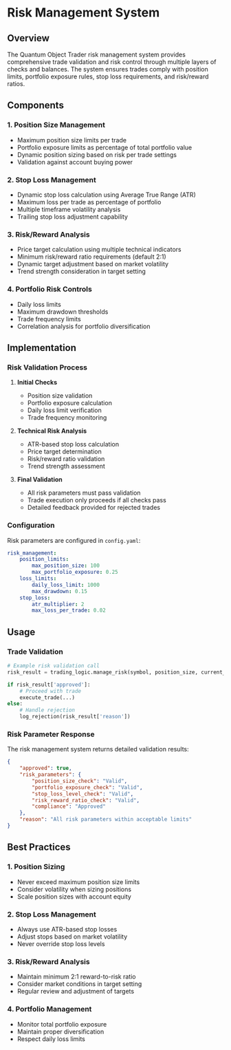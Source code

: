 # Risk Management System

## Overview

The Quantum Object Trader risk management system provides comprehensive trade validation and risk control through multiple layers of checks and balances. The system ensures trades comply with position limits, portfolio exposure rules, stop loss requirements, and risk/reward ratios.

## Components

### 1. Position Size Management

- Maximum position size limits per trade
- Portfolio exposure limits as percentage of total portfolio value
- Dynamic position sizing based on risk per trade settings
- Validation against account buying power

### 2. Stop Loss Management

- Dynamic stop loss calculation using Average True Range (ATR)
- Maximum loss per trade as percentage of portfolio
- Multiple timeframe volatility analysis
- Trailing stop loss adjustment capability

### 3. Risk/Reward Analysis

- Price target calculation using multiple technical indicators
- Minimum risk/reward ratio requirements (default 2:1)
- Dynamic target adjustment based on market volatility
- Trend strength consideration in target setting

### 4. Portfolio Risk Controls

- Daily loss limits
- Maximum drawdown thresholds
- Trade frequency limits
- Correlation analysis for portfolio diversification

## Implementation

### Risk Validation Process

1. **Initial Checks**
    - Position size validation
    - Portfolio exposure calculation
    - Daily loss limit verification
    - Trade frequency monitoring

2. **Technical Risk Analysis**
    - ATR-based stop loss calculation
    - Price target determination
    - Risk/reward ratio validation
    - Trend strength assessment

3. **Final Validation**
    - All risk parameters must pass validation
    - Trade execution only proceeds if all checks pass
    - Detailed feedback provided for rejected trades

### Configuration

Risk parameters are configured in `config.yaml`:

```yaml
risk_management:
    position_limits:
        max_position_size: 100
        max_portfolio_exposure: 0.25
    loss_limits:
        daily_loss_limit: 1000
        max_drawdown: 0.15
    stop_loss:
        atr_multiplier: 2
        max_loss_per_trade: 0.02
```

## Usage

### Trade Validation

```python
# Example risk validation call
risk_result = trading_logic.manage_risk(symbol, position_size, current_price)

if risk_result['approved']:
    # Proceed with trade
    execute_trade(...)
else:
    # Handle rejection
    log_rejection(risk_result['reason'])
```

### Risk Parameter Response

The risk management system returns detailed validation results:

```json
{
    "approved": true,
    "risk_parameters": {
        "position_size_check": "Valid",
        "portfolio_exposure_check": "Valid",
        "stop_loss_level_check": "Valid",
        "risk_reward_ratio_check": "Valid",
        "compliance": "Approved"
    },
    "reason": "All risk parameters within acceptable limits"
}
```

## Best Practices

### 1. Position Sizing

- Never exceed maximum position size limits
- Consider volatility when sizing positions
- Scale position sizes with account equity

### 2. Stop Loss Management

- Always use ATR-based stop losses
- Adjust stops based on market volatility
- Never override stop loss levels

### 3. Risk/Reward Analysis

- Maintain minimum 2:1 reward-to-risk ratio
- Consider market conditions in target setting
- Regular review and adjustment of targets

### 4. Portfolio Management

- Monitor total portfolio exposure
- Maintain proper diversification
- Respect daily loss limits

